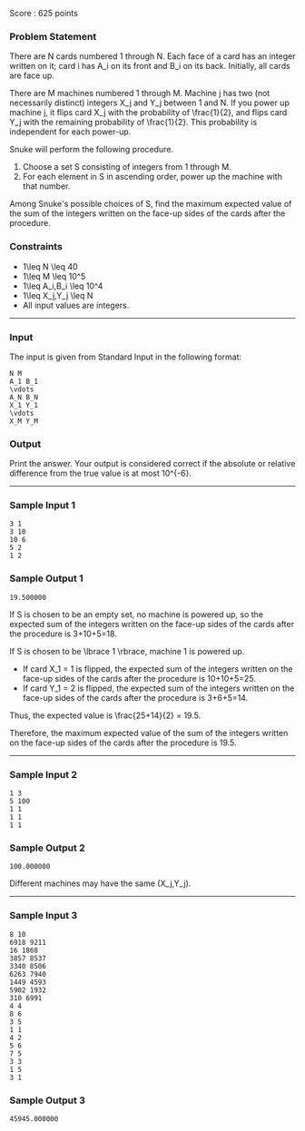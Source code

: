 Score : 625 points

### Problem Statement

There are N cards numbered 1 through N.
Each face of a card has an integer written on it; card i has A\_i on its front and B\_i on its back.
Initially, all cards are face up.

There are M machines numbered 1 through M.
Machine j has two (not necessarily distinct) integers X\_j and Y\_j between 1 and N. If you power up machine j,
it flips card X\_j with the probability of \frac{1}{2}, and flips card Y\_j with the remaining probability of \frac{1}{2}.
This probability is independent for each power-up.

Snuke will perform the following procedure.

1. Choose a set S consisting of integers from 1 through M.
2. For each element in S in ascending order, power up the machine with that number.

Among Snuke's possible choices of S, find the maximum expected value of the sum of the integers written on the face-up sides of the cards after the procedure.

### Constraints

* 1\leq N \leq 40
* 1\leq M \leq 10^5
* 1\leq A\_i,B\_i \leq 10^4
* 1\leq X\_j,Y\_j \leq N
* All input values are integers.

---

### Input

The input is given from Standard Input in the following format:

```
N M
A_1 B_1
\vdots
A_N B_N
X_1 Y_1
\vdots
X_M Y_M
```

### Output

Print the answer.
Your output is considered correct if the absolute or relative difference from the true value is at most 10^{-6}.

---

### Sample Input 1

```
3 1
3 10
10 6
5 2
1 2
```

### Sample Output 1

```
19.500000
```

If S is chosen to be an empty set, no machine is powered up, so the expected sum of the integers written on the face-up sides of the cards after the procedure is 3+10+5=18.

If S is chosen to be \lbrace 1 \rbrace, machine 1 is powered up.

* If card X\_1 = 1 is flipped, the expected sum of the integers written on the face-up sides of the cards after the procedure is 10+10+5=25.
* If card Y\_1 = 2 is flipped, the expected sum of the integers written on the face-up sides of the cards after the procedure is 3+6+5=14.

Thus, the expected value is \frac{25+14}{2} = 19.5.

Therefore, the maximum expected value of the sum of the integers written on the face-up sides of the cards after the procedure is 19.5.

---

### Sample Input 2

```
1 3
5 100
1 1
1 1
1 1
```

### Sample Output 2

```
100.000000
```

Different machines may have the same (X\_j,Y\_j).

---

### Sample Input 3

```
8 10
6918 9211
16 1868
3857 8537
3340 8506
6263 7940
1449 4593
5902 1932
310 6991
4 4
8 6
3 5
1 1
4 2
5 6
7 5
3 3
1 5
3 1
```

### Sample Output 3

```
45945.000000
```
